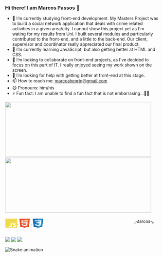 
### Hi there! I am Marcos Passos 👋

- 🔭 I’m currently studying front-end development. My Masters Project was to build a social network application that deals with crime related activities in a given area/city. I cannot show this project yet as I'm wating for my results from Uni. I built several modules and particularly contributed to the front-end, and a little to the back-end. Our client, supervisor and coordinator really appreciated our final product.
- 🌱 I’m currently learning JavaScript, but also getting better at HTML and CSS.
- 👯 I’m looking to collaborate on front-end projects, as I've decided to focus on this part of IT. I really enjoyed seeing my work shown on the screen. 
- 🤔 I’m looking for help with getting better at front-end at this stage.
- 📫 How to reach me: marcoshenriq@gmail.com
- 😄 Pronouns: him/his
- ⚡ Fun fact: I am unable to find a fun fact that is not embarrasing...🤷‍♂️


<div>
  <a href="https://beacons.ai/marcoshenrpassos">
  <img height="180em" width="480em" src="https://github-readme-stats.vercel.app/api?username=marcoshenrpassos&show_icons=true&theme=merko&include_all_commits=true&count_private=true"/>
  <img height="180em" width="480em" src="https://github-readme-stats.vercel.app/api/top-langs/?username=marcoshenrpassos&layout=compact&langs_count=7&theme=merko"/>
</div>

<div style="display: inline_block"><br>
  <img align="center" alt="Marcos-Js" height="30" width="40" src="https://raw.githubusercontent.com/devicons/devicon/master/icons/javascript/javascript-plain.svg">
  <img align="center" alt="Marcos-HTML" height="30" width="40" src="https://raw.githubusercontent.com/devicons/devicon/master/icons/html5/html5-original.svg">
  <img align="center" alt="Marcos-CSS" height="30" width="40" src="https://raw.githubusercontent.com/devicons/devicon/master/icons/css3/css3-original.svg">
  <img align="right" alt="Marcos-pic" height="150" style="border-radius:50px;" src="https://i.imgur.com/PpKB0G7.gif">
</div>
  
##
 
<div> 
  <a href="https://www.linkedin.com/in/marcos-passos-6b4282181/" target="_blank"><img src="https://img.shields.io/badge/LinkedIn-0077B5?style=for-the-badge&logo=linkedin&logoColor=white"></a>
  <a href="https://www.instagram.com/marcoshenrpassos/" target="_blank"><img src="https://img.shields.io/badge/-Instagram-%23E4405F?style=for-the-badge&logo=instagram&logoColor=white" target="_blank"></a>
  <a href = "mailto:marcoshenriq@gmail.com"><img src="https://img.shields.io/badge/-Gmail-%23333?style=for-the-badge&logo=gmail&logoColor=white" target="_blank"></a>
 
  ![Snake animation](https://github.com/marcoshenrpassos/marcoshenrpassos/blob/output/github-contribution-grid-snake.svg)
</div>
  
